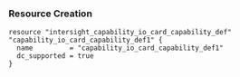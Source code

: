 ### Resource Creation

```hcl
resource "intersight_capability_io_card_capability_def" "capability_io_card_capability_def1" {
  name         = "capability_io_card_capability_def1"
  dc_supported = true
}
```